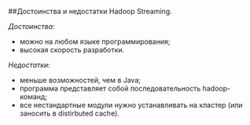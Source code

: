 ##Достоинства и недостатки Hadoop Streaming.

_Достоинства_:
* можно на любом языке программирования;
* высокая скорость разработки.

_Недостатки_:
* меньше возможностей, чем в Java;
* программа представляет собой последовательность hadoop-команд;
* все нестандартные модули нужно устанавливать на кластер (или заносить в distirbuted cache).
